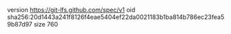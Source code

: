 version https://git-lfs.github.com/spec/v1
oid sha256:20d1443a241f8126f4eae5404ef22da0021183b1ba814b786ec23fea59b87d97
size 760

